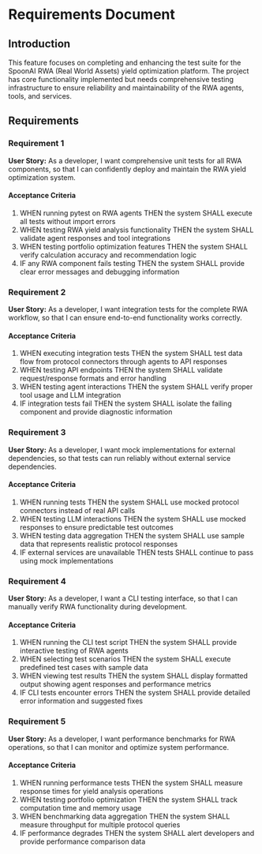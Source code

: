 # Requirements Document

## Introduction

This feature focuses on completing and enhancing the test suite for the SpoonAI RWA (Real World Assets) yield optimization platform. The project has core functionality implemented but needs comprehensive testing infrastructure to ensure reliability and maintainability of the RWA agents, tools, and services.

## Requirements

### Requirement 1

**User Story:** As a developer, I want comprehensive unit tests for all RWA components, so that I can confidently deploy and maintain the RWA yield optimization system.

#### Acceptance Criteria

1. WHEN running pytest on RWA agents THEN the system SHALL execute all tests without import errors
2. WHEN testing RWA yield analysis functionality THEN the system SHALL validate agent responses and tool integrations
3. WHEN testing portfolio optimization features THEN the system SHALL verify calculation accuracy and recommendation logic
4. IF any RWA component fails testing THEN the system SHALL provide clear error messages and debugging information

### Requirement 2

**User Story:** As a developer, I want integration tests for the complete RWA workflow, so that I can ensure end-to-end functionality works correctly.

#### Acceptance Criteria

1. WHEN executing integration tests THEN the system SHALL test data flow from protocol connectors through agents to API responses
2. WHEN testing API endpoints THEN the system SHALL validate request/response formats and error handling
3. WHEN testing agent interactions THEN the system SHALL verify proper tool usage and LLM integration
4. IF integration tests fail THEN the system SHALL isolate the failing component and provide diagnostic information

### Requirement 3

**User Story:** As a developer, I want mock implementations for external dependencies, so that tests can run reliably without external service dependencies.

#### Acceptance Criteria

1. WHEN running tests THEN the system SHALL use mocked protocol connectors instead of real API calls
2. WHEN testing LLM interactions THEN the system SHALL use mocked responses to ensure predictable test outcomes
3. WHEN testing data aggregation THEN the system SHALL use sample data that represents realistic protocol responses
4. IF external services are unavailable THEN tests SHALL continue to pass using mock implementations

### Requirement 4

**User Story:** As a developer, I want a CLI testing interface, so that I can manually verify RWA functionality during development.

#### Acceptance Criteria

1. WHEN running the CLI test script THEN the system SHALL provide interactive testing of RWA agents
2. WHEN selecting test scenarios THEN the system SHALL execute predefined test cases with sample data
3. WHEN viewing test results THEN the system SHALL display formatted output showing agent responses and performance metrics
4. IF CLI tests encounter errors THEN the system SHALL provide detailed error information and suggested fixes

### Requirement 5

**User Story:** As a developer, I want performance benchmarks for RWA operations, so that I can monitor and optimize system performance.

#### Acceptance Criteria

1. WHEN running performance tests THEN the system SHALL measure response times for yield analysis operations
2. WHEN testing portfolio optimization THEN the system SHALL track computation time and memory usage
3. WHEN benchmarking data aggregation THEN the system SHALL measure throughput for multiple protocol queries
4. IF performance degrades THEN the system SHALL alert developers and provide performance comparison data
